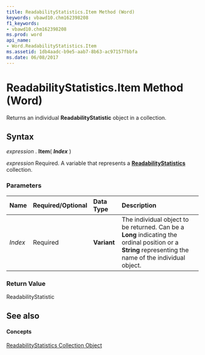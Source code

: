 ```yaml
---
title: ReadabilityStatistics.Item Method (Word)
keywords: vbawd10.chm162398208
f1_keywords:
- vbawd10.chm162398208
ms.prod: word
api_name:
- Word.ReadabilityStatistics.Item
ms.assetid: 1db4aadc-b9e5-aab7-8b63-ac97157fbbfa
ms.date: 06/08/2017
---
```



# ReadabilityStatistics.Item Method (Word)

Returns an individual **ReadabilityStatistic** object in a collection.


## Syntax

 _expression_ . **Item**( **_Index_** )

 _expression_ Required. A variable that represents a **[ReadabilityStatistics](readabilitystatistics-object-word.md)** collection.


### Parameters



|**Name**|**Required/Optional**|**Data Type**|**Description**|
|:-----|:-----|:-----|:-----|
| _Index_|Required| **Variant**|The individual object to be returned. Can be a **Long** indicating the ordinal position or a **String** representing the name of the individual object.|

### Return Value

ReadabilityStatistic


## See also


#### Concepts


[ReadabilityStatistics Collection Object](readabilitystatistics-object-word.md)

